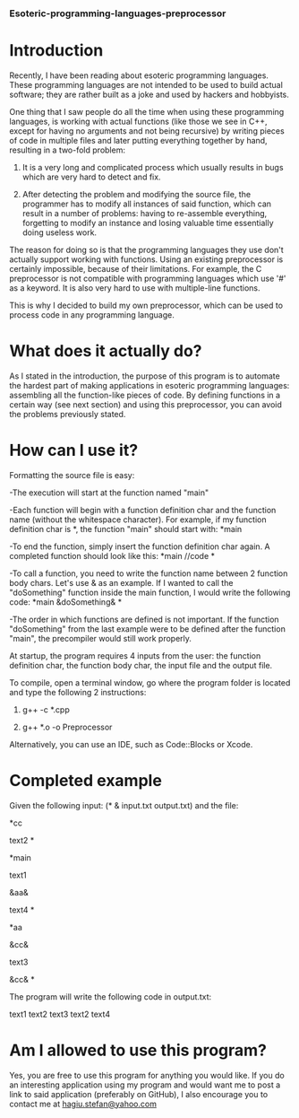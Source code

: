 ### Esoteric-programming-languages-preprocessor

# Introduction

Recently, I have been reading about esoteric programming languages. These programming languages are not intended to be used to build actual software; they are rather built as a joke and used by hackers and hobbyists. 

One thing that I saw people do all the time when using these programming languages, is working with actual functions (like those we see in C++, except for having no arguments and not being recursive) by writing pieces of code in multiple files and later putting everything together by hand, resulting in a two-fold problem: 

1) It is a very long and complicated process which usually results in bugs which are very hard to detect and fix. 

2) After detecting the problem and modifying the source file, the programmer has to modify all instances of said function, which can result in a number of problems: having to re-assemble everything, forgetting to modify an instance and losing valuable time essentially doing useless work.

The reason for doing so is that the programming languages they use don't actually support working with functions. Using an existing preprocessor is certainly impossible, because of their limitations. For example, the C preprocessor is not compatible with programming languages which use '#' as a keyword. It is also very hard to use with multiple-line functions. 

This is why I decided to build my own preprocessor, which can be used to process code in any programming language.

# What does it actually do?

As I stated in the introduction, the purpose of this program is to automate the hardest part of making applications in esoteric programming languages: assembling all the function-like pieces of code. By defining functions in a certain way (see next section) and using this preprocessor, you can avoid the problems previously stated.

# How can I use it?

Formatting the source file is easy:

-The execution will start at the function named "main"

-Each function will begin with a function definition char and the function name (without the whitespace character). For example, if my function definition char is *, the function "main" should start with: *main

-To end the function, simply insert the function definition char again. A completed function should look like this:   *main //code *

-To call a function, you need to write the function name between 2 function body chars. Let's use & as an example. If I wanted to call the "doSomething" function inside the main function, I would write the following code:  *main &doSomething& *

-The order in which functions are defined is not important. If the function "doSomething" from the last example were to be defined after the function "main", the precompiler would still work properly.

At startup, the program requires 4 inputs from the user: the function definition char, the function body char, the input file and the output file.

To compile, open a terminal window, go where the program folder is located and type the following 2 instructions:

1) g++ -c *.cpp

2) g++ *.o -o Preprocessor

 Alternatively, you can use an IDE, such as Code::Blocks or Xcode.

# Completed example

Given the following input: (* & input.txt output.txt) and the file:

*cc

text2
*


*main

text1

&aa&

text4
*


*aa

&cc&

text3

&cc&
*


The program will write the following code in output.txt:

text1
text2
text3
text2
text4

# Am I allowed to use this program?

Yes, you are free to use this program for anything you would like. If you do an interesting application using my program and would want me to post a link to said application (preferably on GitHub), I also encourage you to contact me at hagiu.stefan@yahoo.com
